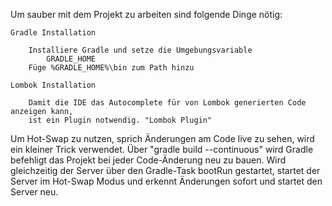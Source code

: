 Um sauber mit dem Projekt zu arbeiten sind folgende Dinge nötig:

    Gradle Installation
        
        Installiere Gradle und setze die Umgebungsvariable
            GRADLE_HOME
        Füge %GRADLE_HOME%\bin zum Path hinzu
        
    Lombok Installation
        
        Damit die IDE das Autocomplete für von Lombok generierten Code anzeigen kann,
        ist ein Plugin notwendig. "Lombok Plugin"
        
Um Hot-Swap zu nutzen, sprich Änderungen am Code live zu sehen, wird ein kleiner Trick verwendet.
Über "gradle build --continuous" wird Gradle befehligt das Projekt bei jeder Code-Änderung neu zu bauen.
Wird gleichzeitig der Server über den Gradle-Task bootRun gestartet, startet der Server im Hot-Swap Modus 
und erkennt Änderungen sofort und startet den Server neu.